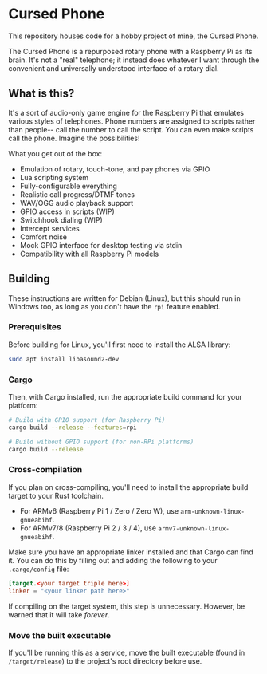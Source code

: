 # Cursed Phone

This repository houses code for a hobby project of mine, the Cursed Phone.

The Cursed Phone is a repurposed rotary phone with a Raspberry Pi as its brain. It's not a "real" telephone; it instead does whatever I want through the convenient and universally understood interface of a rotary dial.

## What is this?

It's a sort of audio-only game engine for the Raspberry Pi that emulates various styles of telephones. Phone numbers are assigned to scripts rather than people-- call the number to call the script. You can even make scripts call the phone. Imagine the possibilities!

What you get out of the box:

* Emulation of rotary, touch-tone, and pay phones via GPIO
* Lua scripting system
* Fully-configurable everything
* Realistic call progress/DTMF tones
* WAV/OGG audio playback support
* GPIO access in scripts (WIP)
* Switchhook dialing (WIP)
* Intercept services
* Comfort noise
* Mock GPIO interface for desktop testing via stdin
* Compatibility with all Raspberry Pi models

## Building

These instructions are written for Debian (Linux), but this should run in Windows too, as long as you don't have the `rpi` feature enabled.

### Prerequisites

Before building for Linux, you'll first need to install the ALSA library:

```sh
sudo apt install libasound2-dev
```

### Cargo

Then, with Cargo installed, run the appropriate build command for your platform:

```sh
# Build with GPIO support (for Raspberry Pi)
cargo build --release --features=rpi

# Build without GPIO support (for non-RPi platforms)
cargo build --release
```

### Cross-compilation

If you plan on cross-compiling, you'll need to install the appropriate build target to your Rust toolchain.

* For ARMv6 (Raspberry Pi 1 / Zero / Zero W), use `arm-unknown-linux-gnueabihf`.
* For ARMv7/8 (Raspberry Pi 2 / 3 / 4), use `armv7-unknown-linux-gnueabihf`.

Make sure you have an appropriate linker installed and that Cargo can find it.
You can do this by filling out and adding the following to your `.cargo/config` file:
```toml
[target.<your target triple here>]
linker = "<your linker path here>"
```

If compiling on the target system, this step is unnecessary. However, be warned that it will take *forever*.

### Move the built executable

If you'll be running this as a service, move the built executable (found in `/target/release`) to the project's root directory before use. 
